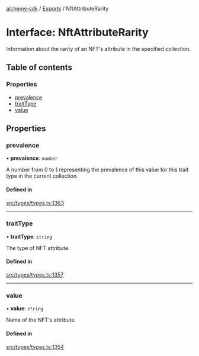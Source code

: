 [alchemy-sdk](../README.md) / [Exports](../modules.md) / NftAttributeRarity

# Interface: NftAttributeRarity

Information about the rarity of an NFT's attribute in the specified collection.

## Table of contents

### Properties

- [prevalence](NftAttributeRarity.md#prevalence)
- [traitType](NftAttributeRarity.md#traittype)
- [value](NftAttributeRarity.md#value)

## Properties

### prevalence

• **prevalence**: `number`

A number from 0 to 1 representing the prevalence of this value for this
trait type in the current collection.

#### Defined in

[src/types/types.ts:1363](https://github.com/alchemyplatform/alchemy-sdk-js/blob/80b6e91/src/types/types.ts#L1363)

___

### traitType

• **traitType**: `string`

The type of NFT attribute.

#### Defined in

[src/types/types.ts:1357](https://github.com/alchemyplatform/alchemy-sdk-js/blob/80b6e91/src/types/types.ts#L1357)

___

### value

• **value**: `string`

Name of the NFT's attribute.

#### Defined in

[src/types/types.ts:1354](https://github.com/alchemyplatform/alchemy-sdk-js/blob/80b6e91/src/types/types.ts#L1354)
